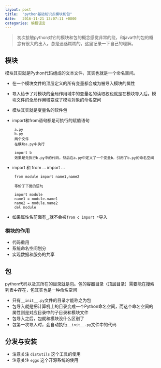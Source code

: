 ```yaml
---
layout: post
title:	"python基础知识点模块和包"
date:	2016-11-21 13:07:11 +0800
categories:	编程语言
---
```


> 初次接触python对它的模块和包的概念感觉非常的绕，和java中的包的概念有很大的出入，总是迷迷糊糊的。这里记录一下自己的理解。

## 模块

 模块其实就是Python代码组成的文本文件，其实也就是一个命名空间。

 * 在一个模块文件的顶层定义的所有变量都会成为被导入模块的属性
 * 导入给予了对模块的全局作用域中的变量名的读取权也就是在模块导入后，模块文件的全局作用域变成了模块对象的命名空间
 * 模块其实就是变量名的软件包
 * import和from语句都是可执行的赋值语句

		a.py
		b.py
		两个文件
		在模块a.py中执行
	
		import b
		效果是先执行b.py中的代码，然后在a.py中定义了一个变量b，引用了b.py的命名空间

 * import 和 from ... import ...

		from module import name1,name2

		等价于下面的语句
	
		import module
		name1 = module.name1
		name2 = module.name2
		del module

 * 如果属性名前面有`_`,就不会被`from c import *`导入

### 模块的作用

 * 代码重用
 * 系统命名空间划分
 * 实现数据和服务的共享

## 包

 python代码以及其所在的目录就是包。包的容器目录（顶层目录）需要能在搜索列表中存在，包其实也是一种命名空间

 * 只有`__init__.py`文件的目录才能称之为包
 * 包导入就是把计算机上的目录变成一个Python命名空间，而这个命名空间的属性则是对应目录中的子目录和模块文件
 * 包导入之后，包就和模块没什么区别了
 * 包第一次导入时，会自动执行`__init__.py`文件中的代码

## 分发与安装

 * 注意关注 `distutils` 这个工具的使用
 * 注意关注 `eggs` 这个开源系统的使用 